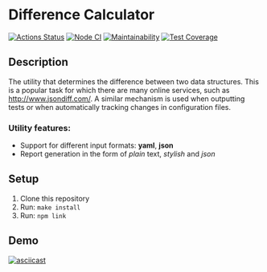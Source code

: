 # Difference Calculator

[![Actions Status](https://github.com/mirolev98/frontend-project-lvl2/workflows/hexlet-check/badge.svg)](https://github.com/mirolev98/frontend-project-lvl2/actions)
[![Node CI](https://github.com/mirolev98/frontend-project-lvl2/workflows/Node%20CI/badge.svg)](https://github.com/mirolev98/frontend-project-lvl2/actions/workflows/nodejs.yml)
[![Maintainability](https://api.codeclimate.com/v1/badges/61d885861231440580d7/maintainability)](https://codeclimate.com/github/mirolev98/frontend-project-lvl2/maintainability)
[![Test Coverage](https://api.codeclimate.com/v1/badges/61d885861231440580d7/test_coverage)](https://codeclimate.com/github/mirolev98/frontend-project-lvl2/test_coverage)

## Description

The utility that determines the difference between two data structures. This is a popular task for which there are many online services, such as http://www.jsondiff.com/. A similar mechanism is used when outputting tests or when automatically tracking changes in configuration files.

### Utility features:

- Support for different input formats: **yaml**, **json**
- Report generation in the form of *plain* text, *stylish* and *json*

## Setup

1. Clone this repository
2. Run: `make install`
3. Run: `npm link`

## Demo

[![asciicast](https://asciinema.org/a/jtlLT7Uf9QpMOAuXHzfukA8sj.svg)](https://asciinema.org/a/jtlLT7Uf9QpMOAuXHzfukA8sj)
 
